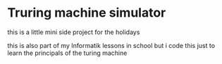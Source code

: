 # Truring machine simulator

this is a little mini side project for the holidays

this is also part of my Informatik lessons in school but i code this just to learn the principals of the turing machine
